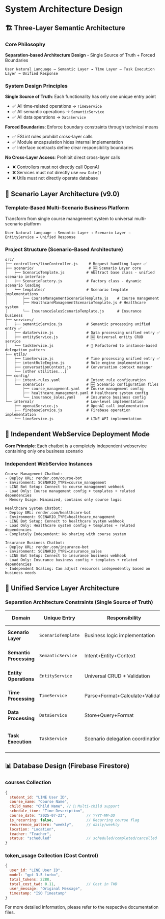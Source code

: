 # System Architecture Design

## 🏗️ Three-Layer Semantic Architecture

### Core Philosophy
**Separation-based Architecture Design** - Single Source of Truth + Forced Boundaries

```
User Natural Language → Semantic Layer → Time Layer → Task Execution Layer → Unified Response
```

### System Design Principles

**Single Source of Truth**: Each functionality has only one unique entry point
- ✅ All time-related operations → `TimeService`
- ✅ All semantic operations → `SemanticService`  
- ✅ All data operations → `DataService`

**Forced Boundaries**: Enforce boundary constraints through technical means
- ✅ ESLint rules prohibit cross-layer calls
- ✅ Module encapsulation hides internal implementation
- ✅ Interface contracts define clear responsibility boundaries

**No Cross-Layer Access**: Prohibit direct cross-layer calls
- ❌ Controllers must not directly call OpenAI
- ❌ Services must not directly use `new Date()`
- ❌ Utils must not directly operate database

## 🎯 Scenario Layer Architecture (v9.0)

### Template-Based Multi-Scenario Business Platform
Transform from single course management system to universal multi-scenario platform

```
User Natural Language → Semantic Layer → Scenario Layer → EntityService → Unified Response
```

### Project Structure (Scenario-Based Architecture)
```
src/
├── controllers/lineController.js     # Request handling layer ✅
├── scenario/                         # 🆕 Scenario Layer core
│   ├── ScenarioTemplate.js          # Abstract base class - unified scenario interface
│   ├── ScenarioFactory.js           # Factory class - dynamic scenario loading
│   └── templates/                   # Scenario template implementations
│       ├── CourseManagementScenarioTemplate.js    # Course management
│       ├── HealthcareManagementScenarioTemplate.js # Healthcare system
│       └── InsuranceSalesScenarioTemplate.js      # Insurance business
├── services/
│   ├── semanticService.js           # Semantic processing unified entry ✅
│   ├── dataService.js               # Data processing unified entry ✅
│   ├── entityService.js             # 🆕 Universal entity CRUD service
│   └── taskService.js               # 🔄 Refactored to instance-based delegation pattern
├── utils/
│   ├── timeService.js               # Time processing unified entry ✅
│   ├── intentRuleEngine.js          # Rule engine implementation
│   ├── conversationContext.js       # Conversation context manager
│   └── [other utilities...]
├── config/
│   ├── intent-rules.yaml            # Intent rule configuration
│   └── scenarios/                   # 🆕 Scenario configuration files
│       ├── course_management.yaml   # Course management config
│       ├── healthcare_management.yaml # Healthcare system config
│       └── insurance_sales.yaml     # Insurance business config
└── internal/                        # Low-level implementation
    ├── openaiService.js             # OpenAI call implementation
    ├── firebaseService.js           # Firebase operation implementation
    └── lineService.js               # LINE API implementation
```

## 🚀 Independent WebService Deployment Mode

**Core Principle**: Each chatbot is a completely independent webservice containing only one business scenario

### Independent WebService Instances
```
Course Management Chatbot:
- Deploy URL: render.com/course-bot
- Environment: SCENARIO_TYPE=course_management  
- LINE Bot Setup: Connect to course management webhook
- Load Only: Course management config + templates + related dependencies
- Memory Usage: Minimized, contains only course logic

Healthcare System Chatbot:
- Deploy URL: render.com/healthcare-bot
- Environment: SCENARIO_TYPE=healthcare_management
- LINE Bot Setup: Connect to healthcare system webhook
- Load Only: Healthcare system config + templates + related dependencies
- Completely Independent: No sharing with course system

Insurance Business Chatbot:
- Deploy URL: render.com/insurance-bot
- Environment: SCENARIO_TYPE=insurance_sales
- LINE Bot Setup: Connect to insurance business webhook
- Load Only: Insurance business config + templates + related dependencies
- Independent Scaling: Can adjust resources independently based on business needs
```

## 🔧 Unified Service Layer Architecture

### Separation Architecture Constraints (Single Source of Truth)

| Domain | Unique Entry | Responsibility | Prohibited Actions |
|--------|-------------|----------------|-------------------|
| **Scenario Layer** | `ScenarioTemplate` | Business logic implementation | ❌ Direct DataService calls |
| **Semantic Processing** | `SemanticService` | Intent+Entity+Context | ❌ Direct OpenAI/Rule engine calls |
| **Entity Operations** | `EntityService` | Universal CRUD + Validation | ❌ Direct Firebase calls |
| **Time Processing** | `TimeService` | Parse+Format+Calculate+Validate | ❌ Direct `new Date()` usage |
| **Data Processing** | `DataService` | Store+Query+Format | ❌ Direct Firebase calls |
| **Task Execution** | `TaskService` | Scenario delegation coordination | ❌ Hardcoded business logic |

## 📊 Database Design (Firebase Firestore)

### courses Collection
```javascript
{
  student_id: "LINE User ID",
  course_name: "Course Name", 
  child_name: "Child Name", // 🎯 Multi-child support
  schedule_time: "Time Description",
  course_date: "2025-07-23",         // YYYY-MM-DD
  is_recurring: false,               // Recurring course flag
  recurrence_pattern: "weekly",      // daily/weekly
  location: "Location",
  teacher: "Teacher",
  status: "scheduled"                // scheduled/completed/cancelled
}
```

### token_usage Collection (Cost Control)
```javascript
{
  user_id: "LINE User ID",
  model: "gpt-3.5-turbo",
  total_tokens: 2280,
  total_cost_twd: 0.11,              // Cost in TWD
  user_message: "Original Message",
  timestamp: "ISO Timestamp"
}
```

For more detailed information, please refer to the respective documentation files.